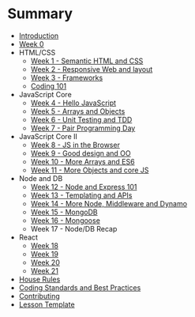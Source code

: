 # Summary

* [Introduction](README.md)
* [Week 0](lesson0.md)
* HTML/CSS
  * [Week 1 - Semantic HTML and CSS](/html-css/lesson1.md)
  * [Week 2 - Responsive Web and layout](/html-css/lesson2.md)
  * [Week 3 - Frameworks](/html-css/lesson3.md)
  * [Coding 101](/html-css/coding-101.md)
* JavaScript Core
  * [Week 4 - Hello JavaScript](/js-core/lesson1.md)
  * [Week 5 - Arrays and Objects](/js-core/lesson2.md)
  * [Week 6 - Unit Testing and TDD](/js-core/lesson3.md)
  * [Week 7 - Pair Programming Day](/js-core/lesson3.5.md)
* JavaScript Core II
  * [Week 8 - JS in the Browser](/js-core-2/lesson4.md)
  * [Week 9 - Good design and OO](/js-core-2/lesson5.md)
  * [Week 10 - More Arrays and ES6](/js-core-2/lesson6.md)
  * [Week 11 - More Objects and core JS](/js-core-2/lesson7.md)
* Node and DB
    * [Week 12 - Node and Express 101](/node-db/lesson1.md)
    * [Week 13 - Templating and APIs ](/node-db/lesson2.md)
    * [Week 14 - More Node, Middleware and Dynamo](/node-db/lesson3.md)
    * [Week 15 - MongoDB](/node-db/lesson4.md)
    * [Week 16 - Mongoose](/node-db/lesson5.md)
    * Week 17 - Node/DB Recap
* React
  * [Week 18](/react/lesson1.md)
  * [Week 19](/react/lesson2.md)
  * [Week 20](/react/lesson3.md)
  * [Week 21](/react/lesson4.md)
* [House Rules](house-rules.md)
* [Coding Standards and Best Practices](PRACTICES.md)
* [Contributing](CONTRIBUTING.md)
* [Lesson Template](lesson-template.md)
